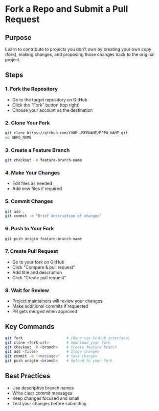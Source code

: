 # Fork a Repo and Submit a Pull Request

## Purpose
Learn to contribute to projects you don't own by creating your own copy (fork), making changes, and proposing those changes back to the original project.

## Steps

### 1. Fork the Repository
- Go to the target repository on GitHub
- Click the "Fork" button (top right)
- Choose your account as the destination

### 2. Clone Your Fork
```bash
git clone https://github.com/YOUR_USERNAME/REPO_NAME.git
cd REPO_NAME
```

### 3. Create a Feature Branch
```bash
git checkout -b feature-branch-name
```

### 4. Make Your Changes
- Edit files as needed
- Add new files if required

### 5. Commit Changes
```bash
git add .
git commit -m "Brief description of changes"
```

### 6. Push to Your Fork
```bash
git push origin feature-branch-name
```

### 7. Create Pull Request
- Go to your fork on GitHub
- Click "Compare & pull request"
- Add title and description
- Click "Create pull request"

### 8. Wait for Review
- Project maintainers will review your changes
- Make additional commits if requested
- PR gets merged when approved

## Key Commands
```bash
git fork                    # (Done via GitHub interface)
git clone <fork-url>        # Download your fork
git checkout -b <branch>    # Create feature branch
git add <files>             # Stage changes
git commit -m "<message>"   # Save changes
git push origin <branch>    # Upload to your fork
```

## Best Practices
- Use descriptive branch names
- Write clear commit messages
- Keep changes focused and small
- Test your changes before submitting
